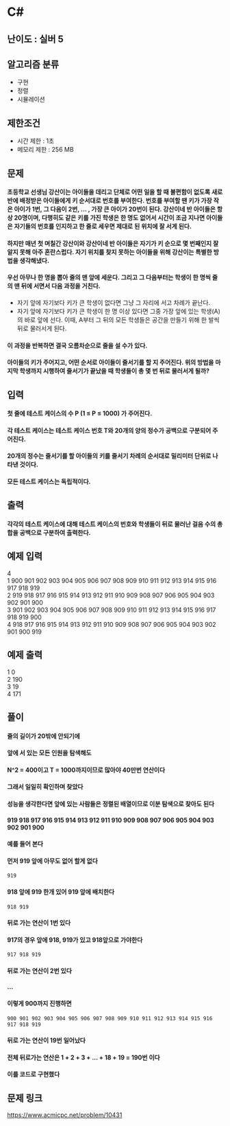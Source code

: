 # C#

## 난이도 : 실버 5

## 알고리즘 분류
  - 구현
  - 정렬
  - 시뮬레이션

## 제한조건
  - 시간 제한 : 1초
  - 메모리 제한 : 256 MB

## 문제
#### 초등학교 선생님 강산이는 아이들을 데리고 단체로 어떤 일을 할 때 불편함이 없도록 새로 반에 배정받은 아이들에게 키 순서대로 번호를 부여한다. 번호를 부여할 땐 키가 가장 작은 아이가 1번, 그 다음이 2번, ... , 가장 큰 아이가 20번이 된다. 강산이네 반 아이들은 항상 20명이며, 다행히도 같은 키를 가진 학생은 한 명도 없어서 시간이 조금 지나면 아이들은 자기들의 번호를 인지하고 한 줄로 세우면 제대로 된 위치에 잘 서게 된다.
#### 하지만 매년 첫 며칠간 강산이와 강산이네 반 아이들은 자기가 키 순으로 몇 번째인지 잘 알지 못해 아주 혼란스럽다. 자기 위치를 찾지 못하는 아이들을 위해 강산이는 특별한 방법을 생각해냈다.
#### 우선 아무나 한 명을 뽑아 줄의 맨 앞에 세운다. 그리고 그 다음부터는 학생이 한 명씩 줄의 맨 뒤에 서면서 다음 과정을 거친다.
  - 자기 앞에 자기보다 키가 큰 학생이 없다면 그냥 그 자리에 서고 차례가 끝난다.
  - 자기 앞에 자기보다 키가 큰 학생이 한 명 이상 있다면 그중 가장 앞에 있는 학생(A)의 바로 앞에 선다. 이때, A부터 그 뒤의 모든 학생들은 공간을 만들기 위해 한 발씩 뒤로 물러서게 된다.
#### 이 과정을 반복하면 결국 오름차순으로 줄을 설 수가 있다.
#### 아이들의 키가 주어지고, 어떤 순서로 아이들이 줄서기를 할 지 주어진다. 위의 방법을 마지막 학생까지 시행하여 줄서기가 끝났을 때 학생들이 총 몇 번 뒤로 물러서게 될까?

## 입력
#### 첫 줄에 테스트 케이스의 수 P (1 ≤ P ≤ 1000) 가 주어진다.
#### 각 테스트 케이스는 테스트 케이스 번호 T와 20개의 양의 정수가 공백으로 구분되어 주어진다.
#### 20개의 정수는 줄서기를 할 아이들의 키를 줄서기 차례의 순서대로 밀리미터 단위로 나타낸 것이다.
#### 모든 테스트 케이스는 독립적이다.

## 출력
#### 각각의 테스트 케이스에 대해 테스트 케이스의 번호와 학생들이 뒤로 물러난 걸음 수의 총합을 공백으로 구분하여 출력한다.

## 예제 입력
4<br/>
1 900 901 902 903 904 905 906 907 908 909 910 911 912 913 914 915 916 917 918 919<br/>
2 919 918 917 916 915 914 913 912 911 910 909 908 907 906 905 904 903 902 901 900<br/>
3 901 902 903 904 905 906 907 908 909 910 911 912 913 914 915 916 917 918 919 900<br/>
4 918 917 916 915 914 913 912 911 910 909 908 907 906 905 904 903 902 901 900 919<br/>

## 예제 출력
1 0<br/>
2 190<br/>
3 19<br/>
4 171<br/>

## 풀이
#### 줄의 길이가 20밖에 안되기에
#### 앞에 서 있는 모든 인원을 탐색해도
#### N^2 = 400이고 T = 1000까지이므로 많아야 40만번 연산이다
#### 그래서 일일히 확인하며 찾았다
#### 성능을 생각한다면 앞에 있는 사람들은 정렬된 배열이므로 이분 탐색으로 찾아도 된다
#### 919 918 917 916 915 914 913 912 911 910 909 908 907 906 905 904 903 902 901 900
#### 예를 들어 본다
#### 먼저 919 앞에 아무도 없어 할게 없다
	919
#### 918 앞에 919 한개 있어 919 앞에 배치한다
	918 919
#### 뒤로 가는 연산이 1번 있다
#### 917의 경우 앞에 918, 919가 있고 918앞으로 가야한다
	917 918 919
#### 뒤로 가는 연산이 2번 있다
#### ...
#### 이렇게 900까지 진행하면
	900 901 902 903 904 905 906 907 908 909 910 911 912 913 914 915 916 917 918 919
#### 뒤로 가는 연산이 19번 일어났다
#### 전체 뒤로가는 연산은 1 + 2 + 3 + ... + 18 + 19 = 190번 이다
#### 이를 코드로 구현했다

## 문제 링크
https://www.acmicpc.net/problem/10431